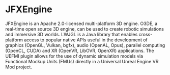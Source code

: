 # JFXEngine

JFXEngine is an Apache 2.0-licensed multi-platform 3D engine. O3DE, a real-time open source 3D engine, can be used to create robotic simulations and immersive 3D worlds. LWJGL is a Java library that enables cross-platform access to popular native APIs useful in the development of graphics (OpenGL, Vulkan, bgfx), audio (OpenAL, Opus), parallel computing (OpenCL, CUDA) and XR (OpenVR, LibOVR, OpenXR) applications. The UEFMI plugin allows for the use of dynamic simulation models via Functional Mockup Units (FMUs) directly in a Universal Unreal Engine VR Mod project.